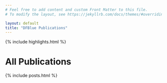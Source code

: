 ```yaml
---
# Feel free to add content and custom Front Matter to this file.
# To modify the layout, see https://jekyllrb.com/docs/themes/#overriding-theme-defaults

layout: default
title: "DFBlue Publications"
---
```


{% include highlights.html %}

<div class="my-5"></div>

<h1>All Publications</h1>
{% include posts.html %}